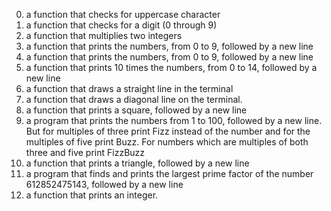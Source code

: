 0. a function that checks for uppercase character
1. a function that checks for a digit (0 through 9)
2. a function that multiplies two integers
3. a function that prints the numbers, from 0 to 9, followed by a new line
4. a function that prints the numbers, from 0 to 9, followed by a new line
5. a function that prints 10 times the numbers, from 0 to 14, followed by a new line
6. a function that draws a straight line in the terminal
7. a function that draws a diagonal line on the terminal.
8. a function that prints a square, followed by a new line
9. a program that prints the numbers from 1 to 100, followed by a new line. But for multiples of three print Fizz instead of the number and for the multiples of five print Buzz. For numbers which are multiples of both three and five print FizzBuzz
10. a function that prints a triangle, followed by a new line
11. a program that finds and prints the largest prime factor of the number 612852475143, followed by a new line
12. a function that prints an integer.
